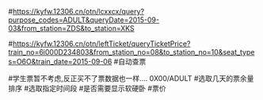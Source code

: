 #https://kyfw.12306.cn/otn/lcxxcx/query?purpose_codes=ADULT&queryDate=2015-09-03&from_station=ZDS&to_station=XKS

#https://kyfw.12306.cn/otn/leftTicket/queryTicketPrice?train_no=6i000D234803&from_station_no=08&to_station_no=10&seat_types=O6O&train_date=2015-09-06
#自动查票

#学生票暂不考虑,反正买不了票数据也一样.... 0X00/ADULT
#选取几天的票余量排序
#选取指定时间段
#是否需要显示软硬卧
#票价

